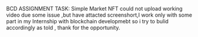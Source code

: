 BCD ASSIGNMENT TASK: Simple Market NFT
could not upload working video due some issue ,but have attacted screenshort,I work only with some part in my Internship with blockchain developmebt so i try to bulid accordingly as told , thank for the opportunity.
